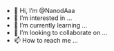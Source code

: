 - 👋 Hi, I’m @NanodAaa
- 👀 I’m interested in ...
- 🌱 I’m currently learning ...
- 💞️ I’m looking to collaborate on ...
- 📫 How to reach me ...

<!---
NanodAaa/NanodAaa is a ✨ special ✨ repository because its `README.md` (this file) appears on your GitHub profile.
You can click the Preview link to take a look at your changes.
--->
